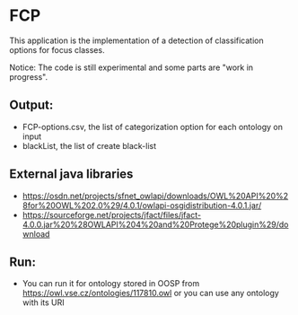 # FCP
This application is the implementation of a detection of classification options for focus classes.

Notice: The code is still experimental and some parts are "work in progress".

## Output:
- FCP-options.csv, the list of categorization option for each ontology on input
- blackList, the list of create black-list

## External java libraries
- https://osdn.net/projects/sfnet_owlapi/downloads/OWL%20API%20%28for%20OWL%202.0%29/4.0.1/owlapi-osgidistribution-4.0.1.jar/
- https://sourceforge.net/projects/jfact/files/jfact-4.0.0.jar%20%28OWLAPI%204%20and%20Protege%20plugin%29/download

## Run:
- You can run it for ontology stored in OOSP from https://owl.vse.cz/ontologies/117810.owl or you can use any ontology with its URI
